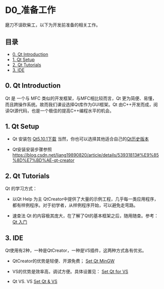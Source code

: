 # D0_准备工作

磨刀不误砍柴工，以下为开发前准备的相关工作。

## 目录
- [0. Qt Introduction](#0_Qt_Introduction)
- [1. Qt Setup](#1_Qt_Setup)
- [2. Qt Tutorials](#2_Qt_Tutorials)
- [3. IDE](#3_IDE)

## 0. Qt Introduction
Qt 是 一个与 MFC 类似的开发框架，与MFC相比较而言，Qt 更为简便、易懂，而且跨操作系统。故而我们课设选择Qt库作为GUI框架。Qt 由C++开发而成，阅读Qt源代码，也是一个极佳的提高C++编程水平的机会。

## 1. Qt Setup
- Qt 安装包 [Qt5.10.1下载](http://download.qt.io/archive/qt/5.10/5.10.1/qt-opensource-windows-x86-5.10.1.exe)
  当然，你也可以选择其他适合自己的[Qt历史版本](http://download.qt.io/archive/qt)

- Qt安装安装步骤参照<https://blog.csdn.net/liang19890820/article/details/53931813#%E9%85%8D%E7%BD%AE-qt-creator>

## 2. Qt Tutorials
Qt 的学习方式：

- 以Qt Help 为主
  QtCreator中提供了大量的示例工程，几乎每一类应用程序，都有样例程序。对于初学者，从样例程序开始，可以避免走弯路。

- 速查法
  Qt 的内容极其庞大，在了解了Qt的基本框架之后，随用随查。参考：[Qt 入门](https://blog.csdn.net/Louis_815/article/details/54286544)

## 3. IDE
Qt使用有2种，一种是QtCreator，一种是VS插件，这两种方式各有优劣。

- QtCreator的优势是轻便、开源免费；
  [Set Qt MinGW](https://blog.csdn.net/liang19890820/article/details/49894691)

- VS的优势是效率高，调试方便。具体设置见：
  [Set Qt for VS](https://blog.csdn.net/liang19890820/article/details/49874033)

- Qt VS. VS
  [Set Qt & VS](https://blog.csdn.net/pianzang5201/article/details/79721623)